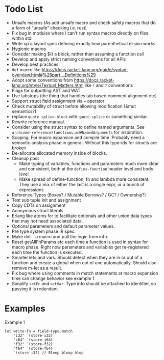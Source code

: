 # Todo List

- Unsafe macros (As add unsafe macro and check safety macros that do a form of "unsafe" checking
  i.e. rust)
- Fix bug in modules where I can't run syntax macros directly on files within std
- Write up a layout spec defining exactly how parenthetical elision works
- Hygienic macros
- Consider making $() a block, rather than assuming a function call
- Develop and apply strict naming conventions for all APIs
- Develop best practices
- `def` macro like https://docs.racket-lang.org/guide/syntax-overview.html#%28part._.Definitions%29
- Adopt some conventions from https://docs.racket-lang.org/style/Textual_Matters.html like `!` and
  `?` conventions
- Flags for outputting AST and WAT
- Use tabstops (the thing that handles tab based comment alignment etc)
- Support struct field assignment via `=` operator
- Check mutability of struct before allowing modification (&mut semantics?)
- replace `quote splice-block` with `quote-splice` or something similar.
- Rewrite reference manual.
- Consider using the struct syntax to define named arguments. See
  `archived-reference/functions.md#NamedArguments` for inspiration.
- Scoping. For macro expansion and compile time. Probably need a semantic analysis phase in general.
  Without this type-ids for structs are broken
- De-allocate allocated memory inside of blocks.
- Cleanup pass
  - Make typing of variables, functions and parameters much more clear and consistent, both
    at the `define-function` header level and body level.
  - Make spread of define-function, fn and lambda more consistent. They use a mix of either the last
    is a single expr, or a bunch of expressions
- Reference Types (Boxes? / Mutable Borrows? / GC? / Ownership?)
- Test sub tuple init and assignment
- Copy CDTs on assignment
- Anonymous struct literals
- Erlang like atoms for to facilitate optionals and other union data types that may not need associated data.
- Optional parameters and default parameter values.
- Pre type system phase IR spec.
- Make dot `.` a macro and pull the logic from infix
- Reset getAllFnParams etc each time a function is used in syntax for macro phase. Right now parameters and variables get re-registered each time the function is executed.
- Smarter lets and vars. Should detect when they are in or out of a function and create a global when out of one automatically. Should also remove m-let as a result.
- Fix bug where using comments in match statements at macro expansion time can change behavior see example 1
- Simplify `setFn` and `setVar`. Type info should be attached to identifier, so passing it is redundant

# Examples

Example 1

```
let write-fn = field-type.match
	"i32" `(store-i32)
	"i64" `(store-i64)
	"f32" `(store-f32)
	"f64" `(store-f64)
	`(store-i32) // Bleep bloop blop
```
